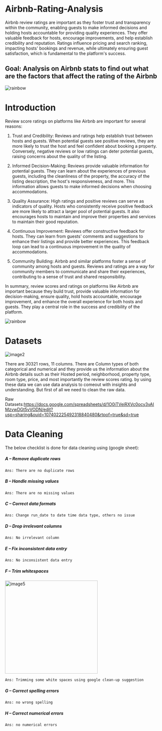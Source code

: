 # Airbnb-Rating-Analysis
Airbnb review ratings are important as they foster trust and transparency within the community, enabling guests to make informed decisions and holding hosts accountable for providing quality experiences. They offer valuable feedback for hosts, encourage improvements, and help establish credibility and reputation. Ratings influence pricing and search ranking, impacting hosts' bookings and revenue, while ultimately ensuring guest satisfaction, which is fundamental to the platform's success.

## Goal: Analysis on Airbnb stats to find out what are the factors that affect the rating of the Airbnb

![rainbow](https://github.com/Winxent/portfolio/assets/146320825/5dc438d2-e138-4db0-97a0-e5ae8c3473e8)

# Introduction
Review score ratings on platforms like Airbnb are important for several reasons:

1. Trust and Credibility: Reviews and ratings help establish trust between hosts and guests. When potential guests see positive reviews, they are more likely to trust the host and feel confident about booking a property. Conversely, negative reviews or low ratings can deter potential guests, raising concerns about the quality of the listing.

2. Informed Decision-Making: Reviews provide valuable information for potential guests. They can learn about the experiences of previous guests, including the cleanliness of the property, the accuracy of the listing description, the host's responsiveness, and more. This information allows guests to make informed decisions when choosing accommodations.

3. Quality Assurance: High ratings and positive reviews can serve as indicators of quality. Hosts who consistently receive positive feedback are more likely to attract a larger pool of potential guests. It also encourages hosts to maintain and improve their properties and services to maintain their good reputation.

5. Continuous Improvement: Reviews offer constructive feedback for hosts. They can learn from guests' comments and suggestions to enhance their listings and provide better experiences. This feedback loop can lead to a continuous improvement in the quality of accommodations.

9. Community Building: Airbnb and similar platforms foster a sense of community among hosts and guests. Reviews and ratings are a way for community members to communicate and share their experiences, contributing to a sense of trust and shared responsibility.

In summary, review scores and ratings on platforms like Airbnb are important because they build trust, provide valuable information for decision-making, ensure quality, hold hosts accountable, encourage improvement, and enhance the overall experience for both hosts and guests. They play a central role in the success and credibility of the platform.

![rainbow](https://github.com/Winxent/portfolio/assets/146320825/5dc438d2-e138-4db0-97a0-e5ae8c3473e8)

# Datasets

![image2](https://github.com/Winxent/Airbnb-Rating-Analysis/assets/146320825/0d6e5dc3-38c6-425f-b1ec-428630369aa8)

There are 30321 rows, 11 columns. There are Column types of both categorical and numerical and they provide us the information about the Airbnb details such as their Hosted period, neighborhood, property type, room type, price, and most importantly the review scores rating. by using these data we can use data analysis to comeout with insights and understanding. But first of all we need to clean the raw data.

Raw Datasets:https://docs.google.com/spreadsheets/d/1O0iTVeiRXVc0ocy3vAIMzvwDGt5vVODN/edit?usp=sharing&ouid=107402225492318840480&rtpof=true&sd=true

# Data Cleaning
The below checklist is done for data cleaning using (google sheet):
##### A – Remove duplicate rows
	Ans: There are no duplicate rows
##### B – Handle missing values
	Ans: There are no missing values
##### C – Correct data formats
	Ans: Change run_date to date time data type, others no issue
##### D – Drop irrelevant columns
	Ans: No irrelevant column
##### E – Fix inconsistent data entry
	Ans: No inconsistent data entry
##### F – Trim whitespaces

  <img width="306" alt="image5" src="https://github.com/Winxent/Flight-Punctuality-Stats/assets/146320825/2a7e12e8-3d2e-4d21-9f81-39c4243f55e1">

	Ans: Trimming some white spaces using google clean-up suggestion
##### G – Correct spelling errors
	Ans: no wrong spelling
##### H – Correct numerical errors
	Ans: no numerical errors






